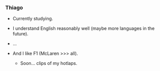   ### Thiago
- Currently studying.
- I understand English reasonably well (maybe more languages ​​in the future).
- ...
  
- And I like F1 (McLaren >>> all).
  - Soon... clips of my hotlaps.
